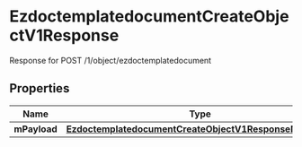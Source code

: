 

# EzdoctemplatedocumentCreateObjectV1Response

Response for POST /1/object/ezdoctemplatedocument

## Properties

| Name | Type | Description | Notes |
|------------ | ------------- | ------------- | -------------|
|**mPayload** | [**EzdoctemplatedocumentCreateObjectV1ResponseMPayload**](EzdoctemplatedocumentCreateObjectV1ResponseMPayload.md) |  |  |



